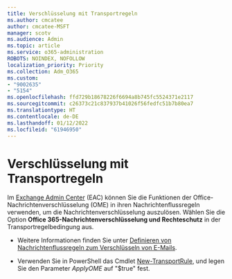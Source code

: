 ```yaml
---
title: Verschlüsselung mit Transportregeln
ms.author: cmcatee
author: cmcatee-MSFT
manager: scotv
ms.audience: Admin
ms.topic: article
ms.service: o365-administration
ROBOTS: NOINDEX, NOFOLLOW
localization_priority: Priority
ms.collection: Adm_O365
ms.custom:
- "9002635"
- "5154"
ms.openlocfilehash: ffd729b18678226f6694a8b745fc5524371e2117
ms.sourcegitcommit: c26373c21c837937b41026f56fedfc51b7b80ea7
ms.translationtype: HT
ms.contentlocale: de-DE
ms.lasthandoff: 01/12/2022
ms.locfileid: "61946950"
---
```

# <a name="encryption-with-transport-rules"></a>Verschlüsselung mit Transportregeln

Im [Exchange Admin Center](https://go.microsoft.com/fwlink/p/?linkid=834822) (EAC) können Sie die Funktionen der Office-Nachrichtenverschlüsselung (OME) in ihren Nachrichtenflussregeln verwenden, um die Nachrichtenverschlüsselung auszulösen. Wählen Sie die Option **Office 365-Nachrichtenverschlüsselung und Rechteschutz** in der Transportregelbedingung aus.

- Weitere Informationen finden Sie unter [Definieren von Nachrichtenflussregeln zum Verschlüsseln von E-Mails](https://docs.microsoft.com/microsoft-365/compliance/define-mail-flow-rules-to-encrypt-email).

- Verwenden Sie in PowerShell das Cmdlet [New-TransportRule](https://docs.microsoft.com/microsoft-365/compliance/define-mail-flow-rules-to-encrypt-email#use-exchange-online-powershell-to-create-a-mail-flow-rule-for-encrypting-email-messages-without-the-new-ome-capabilities), und legen Sie den Parameter *ApplyOME* auf "$true" fest.
